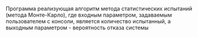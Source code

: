 Программа реализующая алгоритм метода статистических испытаний (метода Монте-Карло),
где входным параметром, задаваемым пользователем с консоли, является количество испытанный, 
а выходным параметром - вероятность отказа системы
